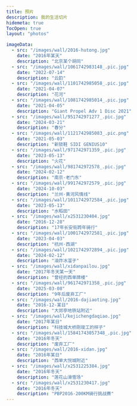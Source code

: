 ```yaml
---
title: 照片
description: 我的生活切片
hidemeta: true
TocOpen: true
layout: "photos"

imageData:
  - src: "/images/wall/2016-hutong.jpg"
    date: "2016年某天"
    description: "北京某个胡同"
  - src: "/images/wall/1061742983148_.pic.jpg"
    date: "2022-07-14"
    description: "云韵"
  - src: "/images/wall/1101742985058_.pic.jpg"
    date: "2021-04-07"
    description: "花河"
  - src: "/images/wall/1081742985014_.pic.jpg"
    date: "2021-04-05"
    description: "Giant Propel Adv 1 Disc 2021"
  - src: "/images/wall/951742971277_.pic.jpg"
    date: "2024-03-21"
    description: "春分"
  - src: "/images/wall/1121742985083_.pic.png"
    date: "2021-05-03"
    description: "新锁鞋 SIDI GENIUS10"
  - src: "/images/wall/971742971359_.pic.jpg"
    date: "2023-05-13"
    description: "火花"
  - src: "/images/wall/981742972578_.pic.jpg"
    date: "2024-02-12"
    description: "南京·老门东"
  - src: "/images/wall/991742972579_.pic.jpg"
    date: "2024-10-03"
    description: "兰州·黄河风情线"
  - src: "/images/wall/1011742972584_.pic.jpg"
    date: "2023-05-13"
    description: "水稻田"
  - src: "/images/wall/x2531230404.jpg"
    date: "2016-12-28"
    description: "17年长安街跨年骑行"
  - src: "/images/wall/1001742972581_.pic.jpg"
    date: "2023-04-03"
    description: "杭州·西湖"
  - src: "/images/wall/1021742972894_.pic.jpg"
    date: "2024-02-12"
    description: "油炸冰溜子"
  - src: "/images/wall/xidanpailou.jpg"
    date: "2017年冬天某一天"
    description: "曾经的西单牌楼"
  - src: "/images/wall/961742971358_.pic.jpg"
    date: "2025-03-08"
    description: "9年后废弃工厂"
  - src: "/images/wall/2016-dajiaoting.jpg"
    date: "2016-12-某日"
    description: "大郊亭地铁站附近"
  - src: "/images/wall/kejichengdaqiao.jpg"
    date: "2017年某日"
    description: "科技城大桥刚竣工的样子"
  - src: "/images/wall/15841743057348_.pic.jpg"
    date: "2016年冬天"
    description: "废弃工厂"
  - src: "/images/wall/2016-xidan.jpg"
    date: "2016年某日"
    description: "西单大悦城附近"
  - src: "/images/wall/x2531225384.jpg"
    date: "2016年冬天"
    description: "莲花山滑雪场"
  - src: "/images/wall/x2531230417.jpg"
    date: "2016年冬天"
    description: "PBP2016-200KM骑行挑战赛"
---
```

